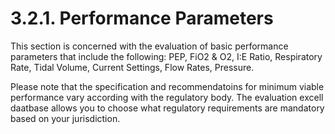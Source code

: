 # 3.2.1. Performance Parameters

This section is concerned with the evaluation of basic performance parameters that include the following: PEP, FiO2 & O2, I:E Ratio, Respiratory Rate, Tidal Volume, Current Settings, Flow Rates, Pressure. 

Please note that the specification and recommendatoins for minimum viable performance vary according with the regulatory body. The evaluation excell daatbase allows you to choose what regulatory requirements are mandatory based on your jurisdiction. 